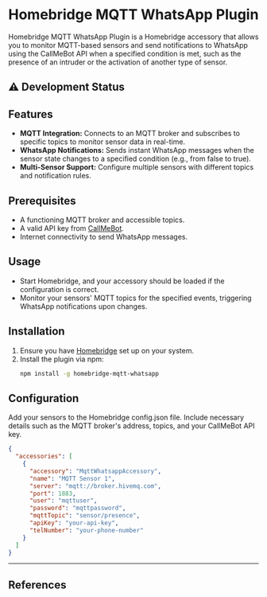 # Homebridge MQTT WhatsApp Plugin

Homebridge MQTT WhatsApp Plugin is a Homebridge accessory that allows you to monitor MQTT-based sensors and send notifications to WhatsApp using the CallMeBot API when a specified condition is met, such as the presence of an intruder or the activation of another type of sensor.

## ⚠️ Development Status

## Features

- **MQTT Integration:** Connects to an MQTT broker and subscribes to specific topics to monitor sensor data in real-time.
- **WhatsApp Notifications:** Sends instant WhatsApp messages when the sensor state changes to a specified condition (e.g., from false to true).
- **Multi-Sensor Support:** Configure multiple sensors with different topics and notification rules.

## Prerequisites

- A functioning MQTT broker and accessible topics.
- A valid API key from [CallMeBot](https://www.callmebot.com/).
- Internet connectivity to send WhatsApp messages.

## Usage


- Start Homebridge, and your accessory should be loaded if the configuration is correct.
- Monitor your sensors' MQTT topics for the specified events, triggering WhatsApp notifications upon changes.


## Installation

1. Ensure you have [Homebridge](https://homebridge.io) set up on your system.
2. Install the plugin via npm:
   ```bash
   npm install -g homebridge-mqtt-whatsapp

## Configuration

Add your sensors to the Homebridge config.json file. Include necessary details such as the MQTT broker's address, topics, and your CallMeBot API key.

```json
{
  "accessories": [
    {
      "accessory": "MqttWhatsappAccessory",
      "name": "MQTT Sensor 1",
      "server": "mqtt://broker.hivemq.com",
      "port": 1883,
      "user": "mqttuser",
      "password": "mqttpassword",
      "mqttTopic": "sensor/presence",
      "apiKey": "your-api-key",
      "telNumber": "your-phone-number"
    }
  ]
}
```

---

## References
